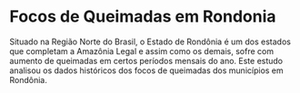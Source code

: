 # Focos de Queimadas em Rondonia
Situado na Região Norte do Brasil, o Estado de Rondônia é um dos estados que completam a Amazônia Legal e assim como os demais, sofre com aumento de queimadas em certos períodos mensais do ano. Este estudo analisou os dados históricos dos focos de queimadas dos municípios em Rondônia.


